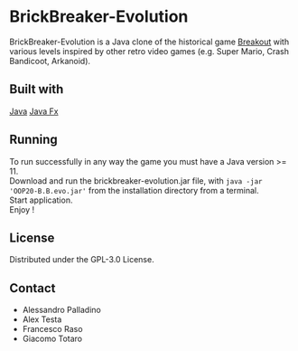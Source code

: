 # BrickBreaker-Evolution
BrickBreaker-Evolution is a Java clone of the historical game [Breakout](https://it.wikipedia.org/wiki/Breakout_(videogioco)#Versioni) with various levels inspired by other retro video games (e.g. Super Mario, Crash Bandicoot, Arkanoid).

## Built with
[Java](https://www.oracle.com/it/java/)
[Java Fx](https://www.oracle.com/it/java/technologies/javase/javafx-overview.html)

## Running
To run successfully in any way the game you must have a Java version >= 11. \
Download and run the brickbreaker-evolution.jar file, with `java -jar 'OOP20-B.B.evo.jar'` from the installation directory from a terminal. \
Start application. \
Enjoy !

## License
Distributed under the GPL-3.0 License.

## Contact
* Alessandro Palladino
* Alex Testa
* Francesco Raso
* Giacomo Totaro
